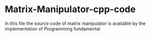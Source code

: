 # Matrix-Manipulator-cpp-code
In this file the source code of matrix manipulator is available by the implementation of Programming fundamental
